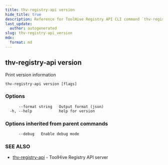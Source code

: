 ```yaml
---
title: thv-registry-api version
hide_title: true
description: Reference for ToolHive Registry API CLI command `thv-registry-api version`
last_update:
  author: autogenerated
slug: thv-registry-api_version
mdx:
  format: md
---
```


## thv-registry-api version

Print version information

```
thv-registry-api version [flags]
```

### Options

```
      --format string   Output format (json)
  -h, --help            help for version
```

### Options inherited from parent commands

```
      --debug   Enable debug mode
```

### SEE ALSO

* [thv-registry-api](thv-registry-api.md)	 - ToolHive Registry API server

